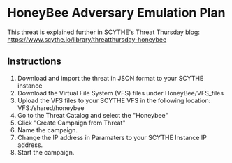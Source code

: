 # HoneyBee Adversary Emulation Plan

This threat is explained further in SCYTHE's Threat Thursday blog: https://www.scythe.io/library/threatthursday-honeybee

## Instructions

1. Download and import the threat in JSON format to your SCYTHE instance
2. Download the Virtual File System (VFS) files under HoneyBee/VFS_files
3. Upload the VFS files to your SCYTHE VFS in the following location: VFS:/shared/honeybee
4. Go to the Threat Catalog and select the "Honeybee"
5. Click "Create Campaign from Threat" 
6. Name the campaign.
7. Change the IP address in Paramaters to your SCYTHE Instance IP address. 
8. Start the campaign.
